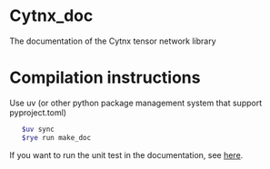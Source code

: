 # Cytnx_doc
The documentation of the Cytnx tensor network library


# Compilation instructions
Use uv (or other python package management system that support pyproject.toml)

```bash
   $uv sync
   $rye run make_doc
```

If you want to run the unit test in the documentation, see [here](./tests/README.md).
